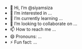 - 👋 Hi, I’m @siyamsiza
- 👀 I’m interested in ...
- 🌱 I’m currently learning ...
- 💞️ I’m looking to collaborate on ...
- 📫 How to reach me ...
- 😄 Pronouns: ...
- ⚡ Fun fact: ...

<!---
siyamsiza/siyamsiza is a ✨ special ✨ repository because its `README.md` (this file) appears on your GitHub profile.
You can click the Preview link to take a look at your changes.
--->
